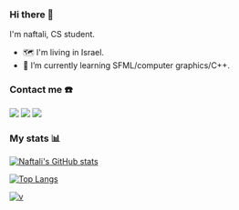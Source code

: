 ### Hi there 👋

I'm naftali, CS student.

- 🗺️ I'm living in Israel.
- 🌱 I’m currently learning SFML/computer graphics/C++.

### Contact me ☎️

[![](https://img.shields.io/badge/telegram-blue?style=flat-square&logo=telegram&link=https://t.me/naftali100)](https://t.me/naftali100)
[![](https://img.shields.io/badge/twitter-blue?style=flat-square&logo=twitter&link=https://twitter.com/naftali100)](https://twitter.com/naftali100)
[![](https://img.shields.io/badge/linkedin-blue?style=flat-square&logo=likedin&link=https://www.linkedin.com/in/naftali100/)](https://www.linkedin.com/in/naftali100/)

### My stats 📊

[![Naftali's GitHub stats](https://github-readme-stats.vercel.app/api?username=naftali100&theme=dracula&count_private=true&show_icons=true)](https://github.com/naftali100)

[![Top Langs](https://github-readme-stats.vercel.app/api/top-langs/?username=naftali100&layout=compact&theme=dracula)](https://github.com/naftali100)

[![v](https://komarev.com/ghpvc/?username=naftali100)](https://github.com/naftali100)
